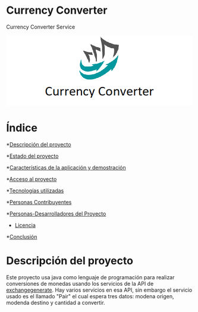 # Currency Converter
Currency Converter Service

![currency converter](Currency_Converter.png)

# Índice

*[Descripción del proyecto](#descripción-del-proyecto)

*[Estado del proyecto](#Estado-del-proyecto)

*[Características de la aplicación y demostración](#Características-de-la-aplicación-y-demostración)

*[Acceso al proyecto](#acceso-proyecto)

*[Tecnologías utilizadas](#tecnologías-utilizadas)

*[Personas Contribuyentes](#personas-contribuyentes)

*[Personas-Desarrolladores del Proyecto](#personas-desarrolladores)

* [Licencia](#licencia)

*[Conclusión](#conclusión)

# Descripción del proyecto
Este proyecto usa java como lenguaje de programación para realizar conversiones de monedas usando los servicios de la API de [exchangegenerate](https://exchangeratesapi.io/). Hay varios servicios en esa API, sin embargo el servicio usado es el llamado "Pair" el cual espera tres datos: modena origen, modenda destino y cantidad a convertir.
